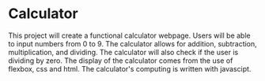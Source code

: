 # Calculator
This project will create a functional calculator webpage. Users will be able to input numbers from 0 to 9. The calculator allows for addition, subtraction, multiplication, and dividing. The calculator will also check if the user is dividing by zero. 
The display of the calculator comes from the use of flexbox, css and html. The calculator's computing is written with javascipt. 